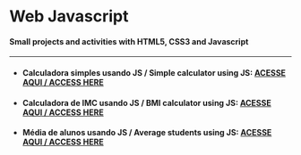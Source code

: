 # Web Javascript
#### Small projects and activities with HTML5, CSS3 and Javascript
***
+ #### Calculadora simples usando JS / Simple calculator using JS: [ACESSE AQUI / ACCESS HERE](https://github.com/LeonardoReisAmorim/Web-Javascript/tree/master/calculadora%20simples%20js)

+ #### Calculadora de IMC usando JS /  BMI calculator using JS: [ACESSE AQUI / ACCESS HERE](https://github.com/LeonardoReisAmorim/Web-Javascript/tree/master/imc%20js%20atividade) 

+ #### Média de alunos usando JS  / Average students using JS: [ACESSE AQUI / ACCESS HERE](https://github.com/LeonardoReisAmorim/Web-Javascript/tree/master/notas%20alunos%20e%20media%20js) 
